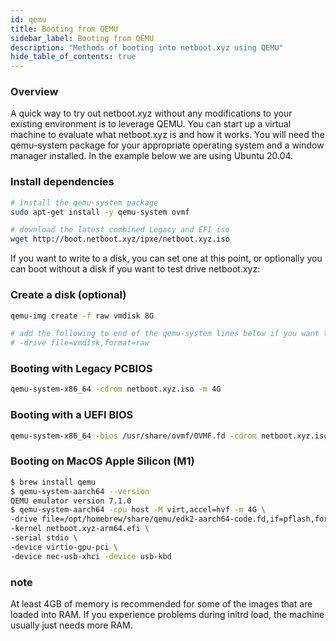 ```yaml
---
id: qemu
title: Booting from QEMU
sidebar_label: Booting from QEMU
description: "Methods of booting into netboot.xyz using QEMU"
hide_table_of_contents: true
---
```

### Overview

A quick way to try out netboot.xyz without any modifications to your existing environment is to leverage QEMU.  You can start up a virtual machine to evaluate what netboot.xyz is and how it works.  You will need the qemu-system package for your appropriate operating system and a window manager installed.  In the example below we are using Ubuntu 20.04.

### Install dependencies

```bash
# install the qemu-system package
sudo apt-get install -y qemu-system ovmf

# download the latest combined Legacy and EFI iso
wget http://boot.netboot.xyz/ipxe/netboot.xyz.iso
```

If you want to write to a disk, you can set one at this point, or optionally you can boot without a disk if you want to test drive netboot.xyz:

### Create a disk (optional)

```bash
qemu-img create -f raw vmdisk 8G

# add the following to end of the qemu-system lines below if you want to add a disk to write to:
# -drive file=vmdisk,format=raw
```

### Booting with Legacy PCBIOS

```bash
qemu-system-x86_64 -cdrom netboot.xyz.iso -m 4G
```

### Booting with a UEFI BIOS

```bash
qemu-system-x86_64 -bios /usr/share/ovmf/OVMF.fd -cdrom netboot.xyz.iso -m 4G
```

### Booting on MacOS Apple Silicon (M1)

```bash
$ brew install qemu
$ qemu-system-aarch64 --version                                       
QEMU emulator version 7.1.0
$ qemu-system-aarch64 -cpu host -M virt,accel=hvf -m 4G \
-drive file=/opt/homebrew/share/qemu/edk2-aarch64-code.fd,if=pflash,format=raw,readonly=on \
-kernel netboot.xyz-arm64.efi \
-serial stdio \
-device virtio-gpu-pci \
-device nec-usb-xhci -device usb-kbd
```


### note

At least 4GB of memory is recommended for some of the images that are loaded into RAM.  If you experience problems during initrd load, the machine usually just needs more RAM.

